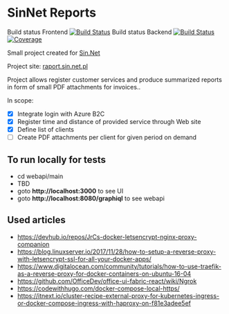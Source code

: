 # SinNet Reports

Build status Frontend
[![Build Status](https://dev.azure.com/siudeks/sinnetreports/_apis/build/status/sin-net-reports%20webapp?branchName=master)](https://dev.azure.com/siudeks/sinnetreports/_build/latest?definitionId=2&branchName=master)
Build status Backend
[![Build Status](https://dev.azure.com/siudeks/sinnetreports/_apis/build/status/sin-net-reports%20webapi?branchName=master)](https://dev.azure.com/siudeks/sinnetreports/_build/latest?definitionId=1&branchName=master) 
[![Coverage](https://sonarcloud.io/api/project_badges/measure?project=net.siudek%3Asinnet-group&metric=coverage)](https://sonarcloud.io/dashboard?id=net.siudek%3Asinnet-group)

Small project created for [Sin.Net](http://www.sin.net.pl/)

Project site: [raport.sin.net.pl](https://raport.sin.net.pl/)

Project allows register customer services and produce summarized reports in form of small PDF attachments for invoices..

In scope:
- [x] Integrate login with Azure B2C
- [x] Register time and distance of provided service through Web site
- [x] Define list of clients
- [ ] Create PDF attachments per client for given period on demand

## To run locally for tests

- cd webapi/main
- TBD
- goto **http://localhost:3000** to see UI
- goto **http://localhost:8080/graphiql** to see webapi

## Used articles
- https://devhub.io/repos/JrCs-docker-letsencrypt-nginx-proxy-companion
- https://blog.linuxserver.io/2017/11/28/how-to-setup-a-reverse-proxy-with-letsencrypt-ssl-for-all-your-docker-apps/
- https://www.digitalocean.com/community/tutorials/how-to-use-traefik-as-a-reverse-proxy-for-docker-containers-on-ubuntu-16-04
- https://github.com/OfficeDev/office-ui-fabric-react/wiki/Ngrok
- https://codewithhugo.com/docker-compose-local-https/
- https://itnext.io/cluster-recipe-external-proxy-for-kubernetes-ingress-or-docker-compose-ingress-with-haproxy-on-f81e3adee5ef
